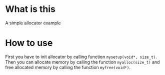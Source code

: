 # What is this
A simple allocator example
# How to use
First you have to init allocator by calling function `mysetup(void*, size_t)`. Then you can allocate memory by calling the function `myalloc(size_t)` and free allocated memory by calling the function `myfree(void*)`.
